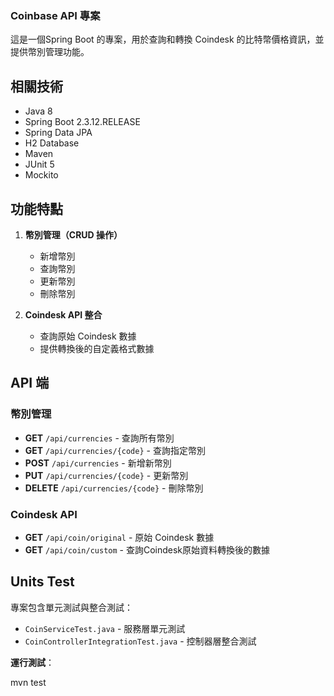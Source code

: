 ### Coinbase API 專案

這是一個Spring Boot 的專案，用於查詢和轉換 Coindesk 的比特幣價格資訊，並提供幣別管理功能。

## 相關技術

- Java 8
- Spring Boot 2.3.12.RELEASE
- Spring Data JPA
- H2 Database
- Maven
- JUnit 5
- Mockito

## 功能特點

1. **幣別管理（CRUD 操作）**
   - 新增幣別
   - 查詢幣別
   - 更新幣別
   - 刪除幣別

2. **Coindesk API 整合**
   - 查詢原始 Coindesk 數據
   - 提供轉換後的自定義格式數據

## API 端

### 幣別管理

- **GET** `/api/currencies` - 查詢所有幣別
- **GET** `/api/currencies/{code}` - 查詢指定幣別
- **POST** `/api/currencies` - 新增新幣別
- **PUT** `/api/currencies/{code}` - 更新幣別
- **DELETE** `/api/currencies/{code}` - 刪除幣別

### Coindesk API

- **GET** `/api/coin/original` - 原始 Coindesk 數據
- **GET** `/api/coin/custom` - 查詢Coindesk原始資料轉換後的數據

## Units Test

專案包含單元測試與整合測試：

- `CoinServiceTest.java` - 服務層單元測試
- `CoinControllerIntegrationTest.java` - 控制器層整合測試

**運行測試**：

mvn test
